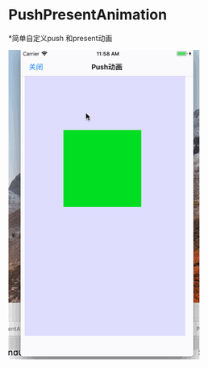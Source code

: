 # PushPresentAnimation

*简单自定义push 和present动画

![pushPrenset](https://github.com/Echoecho126/PushPresentAnimation/blob/master/PushPresentAnimation/ScreenShot/PushPresent.gif)
